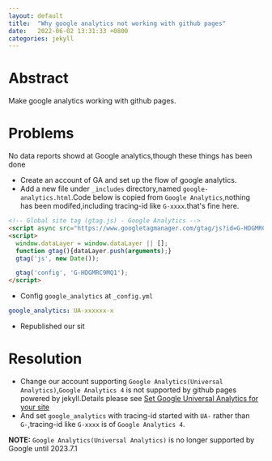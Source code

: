 ```yaml
---
layout: default
title:  "Why google analytics not working with github pages"
date:   2022-06-02 13:31:33 +0800
categories: jekyll
---
```


# Abstract
Make google analytics working with github pages.
# Problems
No data reports showd at Google analytics,though these things has been done
* Create an account of GA and set up the flow of google analytics.
* Add a new file under `_includes` directory,named `google-analytics.html`.Code below is copied from `Google Analytics`,nothing has been modifed,including tracing-id like `G-xxxx`.that's fine here.
```html
<!-- Global site tag (gtag.js) - Google Analytics -->
<script async src="https://www.googletagmanager.com/gtag/js?id=G-HDGMRC9MQ1"></script>
<script>
  window.dataLayer = window.dataLayer || [];
  function gtag(){dataLayer.push(arguments);}
  gtag('js', new Date());

  gtag('config', 'G-HDGMRC9MQ1');
</script>
```
* Config `google_analytics` at `_config.yml`
```yml
google_analytics: UA-xxxxxx-x
```
* Republished our sit

# Resolution
* Change our account supporting `Google Analytics(Universal Analytics)`,`Google Analytics 4` is not supported by github pages powered by jekyll.Details please see [Set Google Universal Analytics for your site](https://support.google.com/analytics/answer/10269537)
* And set `google_analytics` with tracing-id started with `UA-` rather than `G-`,tracing-id like `G-xxxx` is of `Google Analytics 4`.

**NOTE:** `Google Analytics(Universal Analytics)` is no longer supported by Google until 2023.7.1

